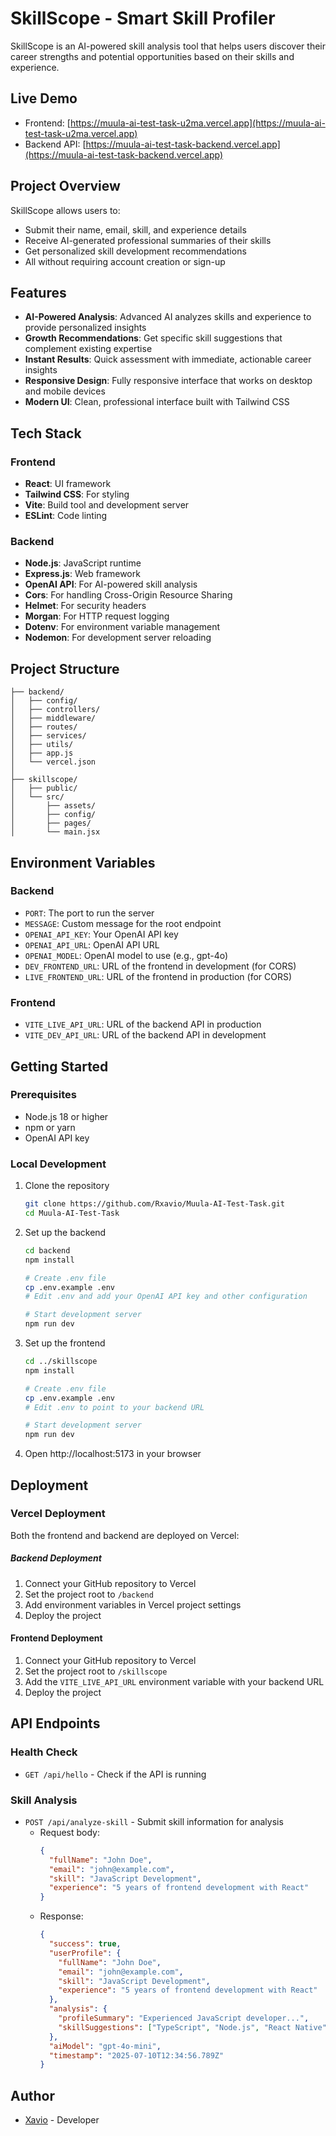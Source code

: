 # SkillScope - Smart Skill Profiler

SkillScope is an AI-powered skill analysis tool that helps users discover their career strengths and potential opportunities based on their skills and experience.

## Live Demo

- Frontend: [https://muula-ai-test-task-u2ma.vercel.app](https://muula-ai-test-task-u2ma.vercel.app)
- Backend API: [https://muula-ai-test-task-backend.vercel.app](https://muula-ai-test-task-backend.vercel.app)

## Project Overview

SkillScope allows users to:
- Submit their name, email, skill, and experience details
- Receive AI-generated professional summaries of their skills
- Get personalized skill development recommendations
- All without requiring account creation or sign-up

## Features

- **AI-Powered Analysis**: Advanced AI analyzes skills and experience to provide personalized insights
- **Growth Recommendations**: Get specific skill suggestions that complement existing expertise
- **Instant Results**: Quick assessment with immediate, actionable career insights
- **Responsive Design**: Fully responsive interface that works on desktop and mobile devices
- **Modern UI**: Clean, professional interface built with Tailwind CSS

## Tech Stack

### Frontend
- **React**: UI framework
- **Tailwind CSS**: For styling
- **Vite**: Build tool and development server
- **ESLint**: Code linting

### Backend
- **Node.js**: JavaScript runtime
- **Express.js**: Web framework
- **OpenAI API**: For AI-powered skill analysis
- **Cors**: For handling Cross-Origin Resource Sharing
- **Helmet**: For security headers
- **Morgan**: For HTTP request logging
- **Dotenv**: For environment variable management
- **Nodemon**: For development server reloading

## Project Structure

```
├── backend/             
│   ├── config/          
│   ├── controllers/     
│   ├── middleware/      
│   ├── routes/          
│   ├── services/        
│   ├── utils/            
│   ├── app.js           
│   └── vercel.json      
│
├── skillscope/          
│   ├── public/         
│   └── src/            
│       ├── assets/      
│       ├── config/     
│       ├── pages/        
│       └── main.jsx      
```
## Environment Variables

### Backend
- `PORT`: The port to run the server
- `MESSAGE`: Custom message for the root endpoint
- `OPENAI_API_KEY`: Your OpenAI API key
- `OPENAI_API_URL`: OpenAI API URL
- `OPENAI_MODEL`: OpenAI model to use (e.g., gpt-4o)
- `DEV_FRONTEND_URL`: URL of the frontend in development (for CORS)
- `LIVE_FRONTEND_URL`: URL of the frontend in production (for CORS)

### Frontend
- `VITE_LIVE_API_URL`: URL of the backend API in production
- `VITE_DEV_API_URL`: URL of the backend API in development

## Getting Started

### Prerequisites

- Node.js 18 or higher
- npm or yarn
- OpenAI API key

### Local Development

1. Clone the repository
   ```bash
   git clone https://github.com/Rxavio/Muula-AI-Test-Task.git
   cd Muula-AI-Test-Task
   ```

2. Set up the backend
   ```bash
   cd backend
   npm install
   
   # Create .env file
   cp .env.example .env
   # Edit .env and add your OpenAI API key and other configuration
   
   # Start development server
   npm run dev
   ```

3. Set up the frontend
   ```bash
   cd ../skillscope
   npm install
   
   # Create .env file
   cp .env.example .env
   # Edit .env to point to your backend URL
   
   # Start development server
   npm run dev
   ```

4. Open http://localhost:5173 in your browser

## Deployment

### Vercel Deployment

Both the frontend and backend are deployed on Vercel:

##### Backend Deployment
1. Connect your GitHub repository to Vercel
2. Set the project root to `/backend`
3. Add environment variables in Vercel project settings
4. Deploy the project

#### Frontend Deployment
1. Connect your GitHub repository to Vercel
2. Set the project root to `/skillscope`
3. Add the `VITE_LIVE_API_URL` environment variable with your backend URL
4. Deploy the project

## API Endpoints

### Health Check
- `GET /api/hello` - Check if the API is running

### Skill Analysis
- `POST /api/analyze-skill` - Submit skill information for analysis
  - Request body:
    ```json
    {
      "fullName": "John Doe",
      "email": "john@example.com",
      "skill": "JavaScript Development",
      "experience": "5 years of frontend development with React"
    }
    ```
  - Response:
    ```json
    {
      "success": true,
      "userProfile": {
        "fullName": "John Doe",
        "email": "john@example.com",
        "skill": "JavaScript Development",
        "experience": "5 years of frontend development with React"
      },
      "analysis": {
        "profileSummary": "Experienced JavaScript developer...",
        "skillSuggestions": ["TypeScript", "Node.js", "React Native"]
      },
      "aiModel": "gpt-4o-mini",
      "timestamp": "2025-07-10T12:34:56.789Z"
    }
    ```

## Author

- [Xavio](https://github.com/Rxavio) - Developer
